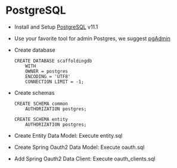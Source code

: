 
# PostgreSQL

* Install and Setup [PostgreSQL](https://www.postgresql.org/) v11.1

* Use your favorite tool for admin Postgres, we suggest [pgAdmin](https://www.pgadmin.org/)

* Create database

    ```
    CREATE DATABASE scaffoldingdb
        WITH 
        OWNER = postgres
        ENCODING = 'UTF8'
        CONNECTION LIMIT = -1;
    ```

* Create schemas

    ```
    CREATE SCHEMA common
        AUTHORIZATION postgres;

    CREATE SCHEMA entity
        AUTHORIZATION postgres;
    ```
* Create Entity Data Model:
	Execute entity.sql

* Create Spring Oauth2 Data Model:
	Execute oauth.sql

* Add Spring Oauth2 Data Client:
	Execute oauth_clients.sql